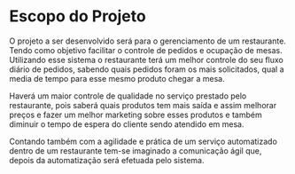 # Escopo do Projeto #

O projeto a ser desenvolvido será para o gerenciamento de um restaurante. Tendo como objetivo facilitar o controle de pedidos e ocupação de mesas. Utilizando esse sistema o restaurante terá um melhor controle do seu fluxo diário de pedidos, sabendo quais pedidos foram os mais solicitados, qual a media de tempo para esse mesmo produto chegar a mesa.

Haverá um maior controle de qualidade no serviço prestado pelo restaurante, pois saberá quais produtos tem mais saída e assim melhorar preços e fazer um melhor marketing sobre esses produtos e também diminuir o tempo de espera do cliente sendo atendido em mesa.

Contando também com a agilidade e prática de um serviço automatizado dentro de um restaurante tem-se imaginado a comunicação ágil que, depois da automatização será efetuada pelo sistema.